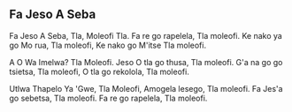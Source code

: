 ## Fa Jeso A Seba

Fa Jeso A Seba, Tla, Moleofi Tla.
Fa re go rapelela, Tla moleofi.
Ke nako ya go Mo rua, Tla moleofi,
Ke nako go M'itse Tla moleofi.

A O Wa Imelwa? Tla Moleofi.
Jeso O tla go thusa, Tla moleofi.
G'a na go go tsietsa, Tla moleofi,
O tla go rekolola, Tla moleofi.

Utlwa Thapelo Ya 'Gwe, Tla Moleofi,
Amogela lesego, Tla moleofi.
Fa Jes'a go sebetsa, Tla moleofi.
Fa re go rapelela, Tla moleofi.


